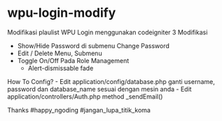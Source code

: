 # wpu-login-modify
Modifikasi plaulist WPU Login menggunakan codeigniter 3
Modifikasi
  - Show/Hide Password di submenu Change Password
  - Edit / Delete Menu, Submenu
  - Toggle On/Off Pada Role Management
	- Alert-dismissable fade

How To Config?
	- Edit application/config/database.php ganti username, password dan database_name sesuai dengan mesin anda
	- Edit application/controllers/Auth.php method _sendEmail()

Thanks
#happy_ngoding
#jangan_lupa_titik_koma
